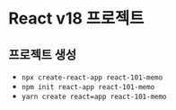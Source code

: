 # React v18 프로젝트

## 프로젝트 생성

- `npx create-react-app react-101-memo`
- `npm init react-app react-101-memo`
- `yarn create react=app react-101-memo`
